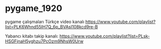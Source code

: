 # pygame_1920
pygame çalışmaları
Türkçe video kanalı
https://www.youtube.com/playlist?list=PLK6Whnd55IH7Q_6p_BVAsI108kcd9re-B

Yabancı kitabı takip kanalı:
https://www.youtube.com/playlist?list=PLsk-HSGFjnaH5yghzu7PcOzm9NhsW0Urw

